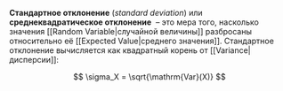 
**Стандартное отклонение** (*standard deviation*) или **среднеквадратическое отклонение**  – это мера того, насколько значения [[Random Variable|случайной величины]] разбросаны относительно её [[Expected Value|среднего значения]]. Стандартное отклонение вычисляется как квадратный корень от [[Variance|дисперсии]]:

$$
\sigma_X = \sqrt{\mathrm{Var}(X)}
$$
